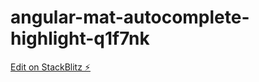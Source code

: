 # angular-mat-autocomplete-highlight-q1f7nk

[Edit on StackBlitz ⚡️](https://stackblitz.com/edit/angular-mat-autocomplete-highlight-q1f7nk)